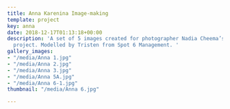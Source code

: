 ```yaml
---
title: Anna Karenina Image-making
template: project
key: anna
date: 2018-12-17T01:13:18+00:00
description: 'A set of 5 images created for photographer Nadia Cheema’s Anna Karenina
  project. Modelled by Tristen from Spot 6 Management. '
gallery_images:
- "/media/Anna 1.jpg"
- "/media/Anna 2.jpg"
- "/media/Anna 3.jpg"
- "/media/Anna 5A.jpg"
- "/media/Anna 6-1.jpg"
thumbnail: "/media/Anna 6.jpg"

---
```

